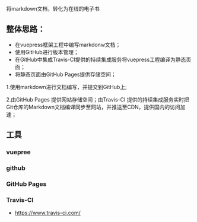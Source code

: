 将markdown文档，转化为在线的电子书
## 整体思路：

- 在vuepress框架工程中编写markdonw文档；
- 使用GitHub进行版本管理；
- 在GitHub中集成Travis-CI提供的持续集成服务将vuepress工程编译为静态页面；
- 将静态页面由GitHub Pages提供存储空间；

1.使用markdown进行文档编写，并提交到GitHub上;

2.由GitHub Pages 提供网站存储空间；由Travis-CI 提供的持续集成服务实时把Git仓库的Markdown文档编译同步至网站，并推送至CDN，提供国内的访问加速；

## 工具
### vuepree 
### github 
### GitHub Pages
### Travis-CI
* https://www.travis-ci.com/


